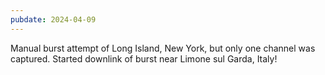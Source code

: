 ```yaml
---
pubdate: 2024-04-09
---
```


Manual burst attempt of Long Island, New York, but only one channel was captured.  Started downlink of burst near Limone sul Garda, Italy!
